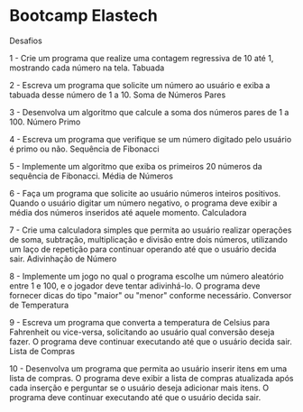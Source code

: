 
# Bootcamp Elastech
Desafios

1 - Crie um programa que realize uma contagem regressiva de 10 até 1, mostrando cada número na tela.
Tabuada

2 - Escreva um programa que solicite um número ao usuário e exiba a tabuada desse número de 1 a 10.
Soma de Números Pares

3 - Desenvolva um algoritmo que calcule a soma dos números pares de 1 a 100.
Número Primo

4 - Escreva um programa que verifique se um número digitado pelo usuário é primo ou não.
Sequência de Fibonacci

5 - Implemente um algoritmo que exiba os primeiros 20 números da sequência de Fibonacci.
Média de Números

6 - Faça um programa que solicite ao usuário números inteiros positivos. Quando o usuário digitar um número negativo, o programa deve exibir a média dos números inseridos até aquele momento.
Calculadora

7 - Crie uma calculadora simples que permita ao usuário realizar operações de soma, subtração, multiplicação e divisão entre dois números, utilizando um laço de repetição para continuar operando até que o usuário decida sair.
Adivinhação de Número

8 - Implemente um jogo no qual o programa escolhe um número aleatório entre 1 e 100, e o jogador deve tentar adivinhá-lo. O programa deve fornecer dicas do tipo "maior" ou "menor" conforme necessário.
Conversor de Temperatura

9 - Escreva um programa que converta a temperatura de Celsius para Fahrenheit ou vice-versa, solicitando ao usuário qual conversão deseja fazer. O programa deve continuar executando até que o usuário decida sair.
Lista de Compras

10 - Desenvolva um programa que permita ao usuário inserir itens em uma lista de compras. O programa deve exibir a lista de compras atualizada após cada inserção e perguntar se o usuário deseja adicionar mais itens. O programa deve continuar executando até que o usuário decida sair.
